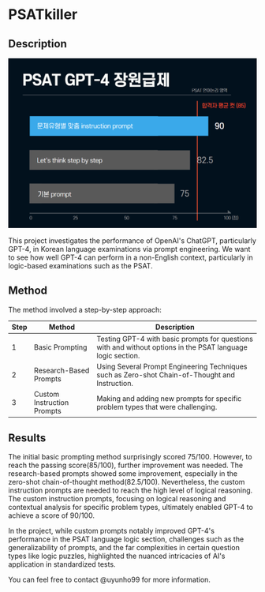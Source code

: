 # PSATkiller

## Description

![Result of Experiments](./Image/result.png)

This project investigates the performance of OpenAI's ChatGPT, particularly GPT-4, in Korean language examinations via prompt engineering. We want to see how well GPT-4 can perform in a non-English context, particularly in logic-based examinations such as the PSAT.

## Method

The method involved a step-by-step approach:

| Step | Method                     | Description                                                                                                 |
| ---- | -------------------------- | ----------------------------------------------------------------------------------------------------------- |
| 1    | Basic Prompting            | Testing GPT-4 with basic prompts for questions with and without options in the PSAT language logic section. |
| 2    | Research-Based Prompts     | Using Several Prompt Engineering Techniques such as Zero-shot Chain-of-Thought and Instruction.             |
| 3    | Custom Instruction Prompts | Making and adding new prompts for specific problem types that were challenging.                             |

## Results

The initial basic prompting method surprisingly scored 75/100. However, to reach the passing score(85/100), further improvement was needed. The research-based prompts showed some improvement, especially in the zero-shot chain-of-thought method(82.5/100). Nevertheless, the custom instruction prompts are needed to reach the high level of logical reasoning. The custom instruction prompts, focusing on logical reasoning and contextual analysis for specific problem types, ultimately enabled GPT-4 to achieve a score of 90/100.

In the project, while custom prompts notably improved GPT-4's performance in the PSAT language logic section, challenges such as the generalizability of prompts, and the far complexities in certain question types like logic puzzles, highlighted the nuanced intricacies of AI's application in standardized tests.

You can feel free to contact @uyunho99 for more information.
